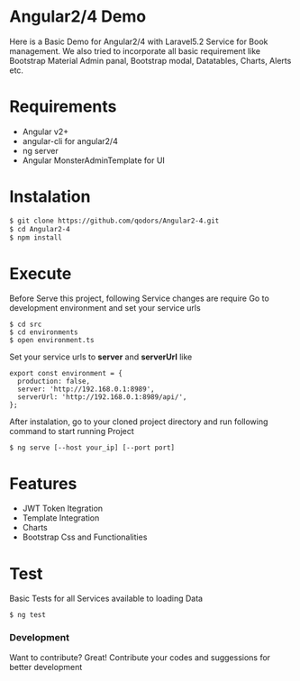 # Angular2/4 Demo

Here is a Basic Demo for Angular2/4 with Laravel5.2 Service for Book management.
We also tried to incorporate all basic requirement like Bootstrap Material Admin panal, Bootstrap modal, Datatables, Charts, Alerts etc.

# Requirements
  - Angular v2+
  - angular-cli for angular2/4
  - ng server
  - Angular MonsterAdminTemplate for UI
  
# Instalation
```sh
$ git clone https://github.com/qodors/Angular2-4.git
$ cd Angular2-4
$ npm install
```

# Execute
Before Serve this project, following Service changes are require
Go to development environment and set your service urls
```
$ cd src
$ cd environments
$ open environment.ts
```
Set your service urls to **server** and **serverUrl** like
```
export const environment = {
  production: false,
  server: 'http://192.168.0.1:8989',
  serverUrl: 'http://192.168.0.1:8989/api/',
};
```
After instalation, go to your cloned project directory and run following command to start running Project
```
$ ng serve [--host your_ip] [--port port]
```
# Features
 - JWT Token Itegration
 - Template Integration
 - Charts 
 - Bootstrap Css and Functionalities

# Test
Basic Tests for all Services available to loading Data
```
$ ng test
```
### Development
Want to contribute? Great!
Contribute your codes and suggessions for better development